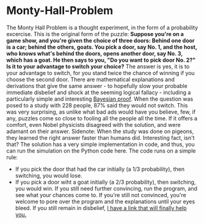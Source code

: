 # Monty-Hall-Problem
The Monty Hall Problem is a thought experiment, in the form of a probability excercise. This is the original form of the puzzle: 
    **Suppose you're on a game show, and you're given the choice of three doors: Behind one door is a car; behind the others, goats. You pick a door, say No. 1, and the host, who knows what's behind the doors, opens another door, say No. 3, which has a goat. He then says to you, "Do you want to pick door No. 2?" Is it to your advantage to switch your choice?**
The answer is yes, it is to your advantage to switch, for you stand twice the chance of winning if you choose the second door.
There are mathematical explanations and derivations that give the same answer - to hopefully slow your probable immediate disbelief and shock at the seeming logical fallacy - including a particularly simple and interesting [Bayesian proof](https://en.wikipedia.org/wiki/Monty_Hall_problem#Bayes'_theorem).
When the question was posed to a study with 228 people, 87% said they would not switch. This was very surprising, as unlike what bad ads would have you believe, few, if any, puzzles come so close to fooling all the people all the time. If it offers a comfort, even Nobel physicists disagreed with the solution, and were adamant on their answer.
Sidenote: When the study was done on pigeons, they learned the right answer faster than humans did. Interesting fact, isn't that?
The solution has a very simple implementation in code, and thus, you can run the simulation on the Python code here. 
The code runs on a simple rule: 
* If you pick the door that had the car initially (a 1/3 probability), then switching, you would lose. 
* If you pick a door wiht a goat initially (a 2/3 probability), then switching, you would win.
If you still need further convincing, run the program, and see what your chances come to.
If you're still not convinced, you're welcome to pore over the program and the explanations until your eyes bleed.
If you still remain in disbelief, [I have a link that will finally help you.](https://www.lesswrong.com/posts/mypWLfu2degMzCBTe/how-to-enjoy-being-wrong)

